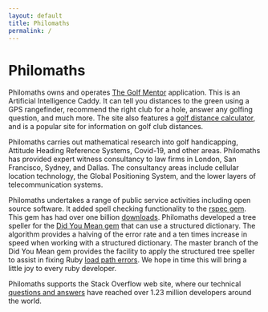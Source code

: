 ```yaml
---
layout: default
title: Philomaths
permalink: /
---
```

<h1>Philomaths</h1>
<p>Philomaths owns and operates <a href="https://www.thegolfmentor.com">The Golf Mentor</a> application. This is an Artificial Intelligence Caddy. It can tell you distances to the green using a GPS rangefinder, recommend the right club for a hole, answer any golfing question, and much more. The site also features a <a href="https://www.thegolfmentor.com/club_distance_calculator">golf distance calculator</a>, and is a popular site for information on golf club distances.</p>
<p>Philomaths carries out mathematical research into golf handicapping, Attitude Heading Reference Systems, Covid-19, and other areas. Philomaths has provided expert witness consultancy to law firms in London, San Francisco, Sydney, and Dallas. The consultancy areas include cellular location technology, the Global Positioning System, and the lower layers of telecommunication systems.</p>
<p>Philomaths undertakes a range of public service activities including open source software. It added spell checking functionality to the <a href="https://github.com/rspec/rspec-core/commit/cbd6d47051b2050fd8dbd0e3a3751b2364bc3842">rspec gem</a>. This gem has had over one billion <a href="https://rubygems.org/gems/rspec-core/versions/3.9.1">downloads</a>. Philomaths developed a tree speller for the <a href="https://github.com/ruby/did_you_mean/pull/119">Did You Mean gem</a> that can use a structured dictionary. The algorithm provides a halving of the error rate and a ten times increase in speed when working with a structured dictionary. The master branch of the Did You Mean gem provides the facility to apply the structured tree speller to assist in fixing Ruby <a href="https://github.com/ruby/did_you_mean/pull/143">load path errors</a>. We hope in time this will bring a little joy to every ruby developer.</p>
<p>Philomaths supports the Stack Overflow web site, where our technical <a href="https://stackoverflow.com/users/1299362/obromios">questions and answers</a> have reached over 1.23 million developers around the world.</p>
